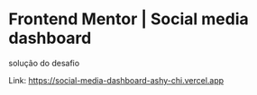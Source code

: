 # Frontend Mentor | Social media dashboard

solução do desafio

Link: https://social-media-dashboard-ashy-chi.vercel.app

